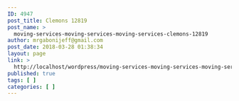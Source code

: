 ```yaml
---
ID: 4947
post_title: Clemons 12819
post_name: >
  moving-services-moving-services-moving-services-clemons-12819
author: mrgabonijeff@gmail.com
post_date: 2018-03-28 01:38:34
layout: page
link: >
  http://localhost/wordpress/moving-services-moving-services-moving-services-clemons-12819/
published: true
tags: [ ]
categories: [ ]
---
```

